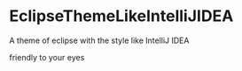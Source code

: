# EclipseThemeLikeIntelliJIDEA

A theme of eclipse with the style like IntelliJ IDEA

friendly to your eyes
